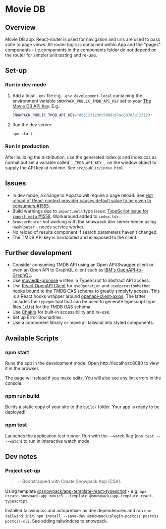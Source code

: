 # Movie DB

## Overview
Movie DB app. React-router is used for navigation and urls are used to pass state to page views. All router logic is contained within App and the "pages" components - i.e.components in the components folder do not depend on the router for simpler unit testing and re-use.

## Set-up
### Run in dev mode

1. Add a local `.env` file e.g. `.env.development.local` containing the environment variable `SNOWPACK_PUBLIC_TMDB_API_KEY` set to your [The Movie DB API Key](https://developers.themoviedb.org/3/getting-started/introduction). E.g.:

    ```sh
    SNOWPACK_PUBLIC_TMDB_API_KEY="d6e1231236d7dd6c67ac00783d123123"
    ```

2. Run the dev server:

    ```sh
    npm start
    ```

### Run in production

After building the distribution, use the generated index.js and index.css as normal but set a variable called `__TMDB_API_KEY__` on the window object to supply the API key at runtime. See `src/public/index.html`.

## Issues
* In dev mode, a change to App.tsx will require a page reload. See [Hot reload of React context provider causes default value to be given to consumers #1555](https://github.com/snowpackjs/snowpack/discussions/1555).
* Build warnings due to `import.meta` type issue: [TypeScript issue for `import.meta` #1558](https://github.com/snowpackjs/snowpack/issues/1558). Workaround added to `index.tsx`.
* `BrowserRouter` not working with the snowpack dev server hence using `HashRouter` - needs service worker.
* No reload of results component if search parameters haven't changed.
* The TMDB API key is hardcoded and is exposed to the client.

## Further development
* Consider consuming TMDB API using an Open API/Swagger client or even an Open API to GraphQL client such as [IBM's OpenAPI-to-GraphQL](https://github.com/IBM/openapi-to-graphql).
* Use [moviedb-promise](https://github.com/grantholle/moviedb-promise) written in TypeScript to abstract API access.
* Use [React OpenAPI Client](https://github.com/anttiviljami/react-openapi-client) for `useOperation` and `useOperationMethod` hooks bound to the TMDB OAS schema to greatly simplyfy access. This is a React hooks wrapper around [openapi-client-axios](https://github.com/anttiviljami/openapi-client-axios). The latter includes the `typegen` tool that can be used to generate typescript type files (.d.ts) for the TMDB OAS schema.
* Use [Chakra](https://chakra-ui.com/) for built-in accessibility and re-use.
* Set up Error Bounadries.
* Use a component library or move all tailwind into styled components.

## Available Scripts

### npm start

Runs the app in the development mode.
Open http://localhost:8080 to view it in the browser.

The page will reload if you make edits.
You will also see any lint errors in the console.

### npm run build

Builds a static copy of your site to the `build/` folder.
Your app is ready to be deployed!

### npm test

Launches the application test runner.
Run with the `--watch` flag (`npm test -- --watch`) to run in interactive watch mode.

## Dev notes

### Project set-up
> ✨ Bootstrapped with Create Snowpack App (CSA).

Using template [@snowpack/app-template-react-typescript]() - e.g. `npx create-snowpack-app movie3 --template @snowpack/app-template-react-typescript`.

Installed tailwindcss and autoprefixer as dev dependencies and ran `npx tailwind init`.
`npm install --save-dev @snowpack/plugin-postcss postcss postcss-cli`. See adding tailwindcss to snowpack.

